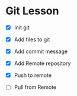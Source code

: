 # Git Lesson 

- [X] Init git
- [X] Add files to git
- [X] Add commit message
- [X] Add Remote repository
- [X] Push to remote 
- [ ] Pull from Remote

